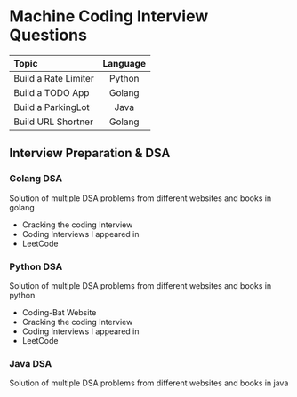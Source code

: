 # Machine Coding Interview Questions

| Topic                | Language |
|:---------------------|:--------:|
| Build a Rate Limiter |  Python  |
| Build a TODO App     |  Golang  |
| Build a ParkingLot   |   Java   |
| Build URL Shortner   |  Golang  |



## Interview Preparation & DSA

### Golang DSA
Solution of multiple DSA problems from different websites and books in golang

*  Cracking the coding Interview
*  Coding Interviews I appeared in
*  LeetCode

### Python DSA

Solution of multiple DSA problems from different websites and books in python

*  Coding-Bat Website
*  Cracking the coding Interview
*  Coding Interviews I appeared in
*  LeetCode


### Java DSA

Solution of multiple DSA problems from different websites and books in java